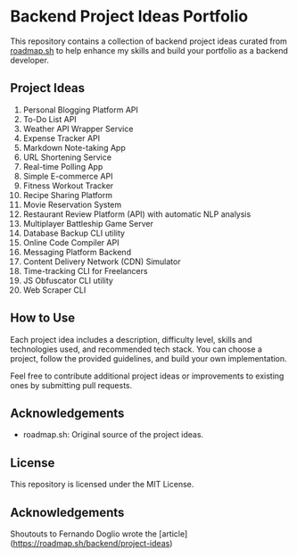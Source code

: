 # Backend Project Ideas Portfolio

This repository contains a collection of backend project ideas curated from [roadmap.sh](https://roadmap.sh/backend/project-ideas) to help enhance my skills and build your portfolio as a backend developer.

## Project Ideas

1. Personal Blogging Platform API
2. To-Do List API
3. Weather API Wrapper Service
4. Expense Tracker API
5. Markdown Note-taking App
6. URL Shortening Service
7. Real-time Polling App
8. Simple E-commerce API
9. Fitness Workout Tracker
10. Recipe Sharing Platform
11. Movie Reservation System
12. Restaurant Review Platform (API) with automatic NLP analysis
13. Multiplayer Battleship Game Server
14. Database Backup CLI utility
15. Online Code Compiler API
16. Messaging Platform Backend
17. Content Delivery Network (CDN) Simulator
18. Time-tracking CLI for Freelancers
19. JS Obfuscator CLI utility
20. Web Scraper CLI

## How to Use

Each project idea includes a description, difficulty level, skills and technologies used, and recommended tech stack. You can choose a project, follow the provided guidelines, and build your own implementation.

Feel free to contribute additional project ideas or improvements to existing ones by submitting pull requests.

## Acknowledgements

- roadmap.sh: Original source of the project ideas.

## License

This repository is licensed under the MIT License.

## Acknowledgements
Shoutouts to Fernando Doglio wrote the [article] (https://roadmap.sh/backend/project-ideas)